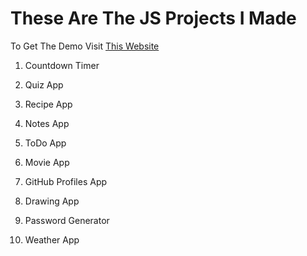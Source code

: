 # These Are The JS Projects I Made
To Get The Demo Visit [ This Website ](https://my-js-projects-sigma.vercel.app/)


1. Countdown Timer

2. Quiz App

3. Recipe App

4. Notes App

5. ToDo App

6. Movie App

7. GitHub Profiles App

8. Drawing App


9. Password Generator


10. Weather App
